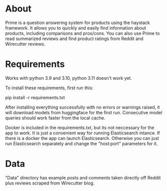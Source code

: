 # About
Prime is a question answering system for products using the haystack framework. It allows you to quickly and easily find information about products, including comparisons and pros/cons. You can also use Prime to read summarized reviews and find product ratings from Reddit and Wirecutter reviews.

# Requirements
Works with python 3.9 and 3.10, python 3.11 doesn't work yet.

To install these requirements, first run this:

pip install -r requirements.txt

After installing everything successfully with no errors or warnings raised, it will download models from huggingface for the first run. Consecutive model queries should work faster from the local cache.

Docker is included in the requirements.txt, but its not neccessary for the app to work. It is just a convenient way for running Elasticsearch intance. If there is a docker the app can launch Elasticsearch. Otherwise you can just run Elasticsearch separately and change the "host:port" parameters for it.

# Data
"Data" directory has example posts and comments taken directly off Reddit plus reviews scraped from Wirecutter blog.
